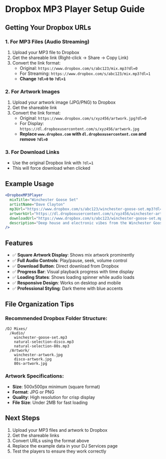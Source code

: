 # Dropbox MP3 Player Setup Guide

## Getting Your Dropbox URLs

### 1. For MP3 Files (Audio Streaming)
1. Upload your MP3 file to Dropbox
2. Get the shareable link (Right-click → Share → Copy Link)
3. Convert the link format:
   - Original: `https://www.dropbox.com/s/abc123/mix.mp3?dl=0`
   - For Streaming: `https://www.dropbox.com/s/abc123/mix.mp3?dl=1`
   - **Change `?dl=0` to `?dl=1`**

### 2. For Artwork Images
1. Upload your artwork image (JPG/PNG) to Dropbox
2. Get the shareable link
3. Convert the link format:
   - Original: `https://www.dropbox.com/s/xyz456/artwork.jpg?dl=0`
   - For Display: `https://dl.dropboxusercontent.com/s/xyz456/artwork.jpg`
   - **Replace `www.dropbox.com` with `dl.dropboxusercontent.com` and remove `?dl=0`**

### 3. For Download Links
- Use the original Dropbox link with `?dl=1`
- This will force download when clicked

## Example Usage

```jsx
<DropboxMP3Player
  mixTitle="Winchester Goose Set"
  artistName="Dave Clayton"
  mp3Url="https://www.dropbox.com/s/abc123/winchester-goose-set.mp3?dl=1"
  artworkUrl="https://dl.dropboxusercontent.com/s/xyz456/winchester-artwork.jpg"
  downloadUrl="https://www.dropbox.com/s/abc123/winchester-goose-set.mp3?dl=1"
  description="Deep house and electronic vibes from the Winchester Goose sessions"
/>
```

## Features

- ✅ **Square Artwork Display**: Shows mix artwork prominently
- ✅ **Full Audio Controls**: Play/pause, seek, volume control
- ✅ **Download Button**: Direct download from Dropbox
- ✅ **Progress Bar**: Visual playback progress with time display
- ✅ **Loading States**: Shows loading spinner while audio loads
- ✅ **Responsive Design**: Works on desktop and mobile
- ✅ **Professional Styling**: Dark theme with blue accents

## File Organization Tips

### Recommended Dropbox Folder Structure:
```
/DJ Mixes/
  /Audio/
    winchester-goose-set.mp3
    natural-selection-disco.mp3
    natural-selection-80s.mp3
  /Artwork/
    winchester-artwork.jpg
    disco-artwork.jpg
    80s-artwork.jpg
```

### Artwork Specifications:
- **Size**: 500x500px minimum (square format)
- **Format**: JPG or PNG
- **Quality**: High resolution for crisp display
- **File Size**: Under 2MB for fast loading

## Next Steps

1. Upload your MP3 files and artwork to Dropbox
2. Get the shareable links
3. Convert URLs using the format above
4. Replace the example data in your DJ Services page
5. Test the players to ensure they work correctly